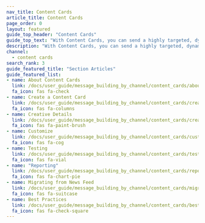 ```yaml
---
nav_title: Content Cards
article_title: Content Cards
page_order: 0
layout: featured
guide_top_header: "Content Cards"
guide_top_text: "With Content Cards, you can send a highly targeted, dynamic stream of rich content to your customers within the apps they love without interrupting their experience. In addition, Content Cards support more personalized features, including card pinning, card dismissal, API-based delivery, Connected Content, custom card expiration times, card analytics, and easy coordination with push notifications. <br><br>Content Cards are not available out-of-the-box and must be purchased. To get started with Content Cards, reach out to your Braze customer success manager."
description: "With Content Cards, you can send a highly targeted, dynamic stream of rich content to your customers right within the apps they love, without interrupting their experience."
channel:
  - content cards
search_rank: 3
guide_featured_title: "Section Articles"
guide_featured_list:
- name: About Content Cards
  link: /docs/user_guide/message_building_by_channel/content_cards/about/
  fa_icon: fas fa-check
- name: Create a Content Card
  link: /docs/user_guide/message_building_by_channel/content_cards/create/
  fa_icon: fas fa-columns
- name: Creative Details
  link: /docs/user_guide/message_building_by_channel/content_cards/creative_details/
  fa_icon: fas fa-paint-brush
- name: Customize
  link: /docs/user_guide/message_building_by_channel/content_cards/customize/
  fa_icon: fas fa-cog
- name: Testing
  link: /docs/user_guide/message_building_by_channel/content_cards/testing/
  fa_icon: fas fa-vial
- name: "Reporting"
  link: /docs/user_guide/message_building_by_channel/content_cards/reporting/
  fa_icon: fas fa-chart-pie
- name: Migrating from News Feed
  link: /docs/user_guide/message_building_by_channel/content_cards/migrating_from_news_feed/
  fa_icon: fas fa-suitcase
- name: Best Practices
  link: /docs/user_guide/message_building_by_channel/content_cards/best_practices
  fa_icon: fas fa-check-square
---
```

<br><br>
